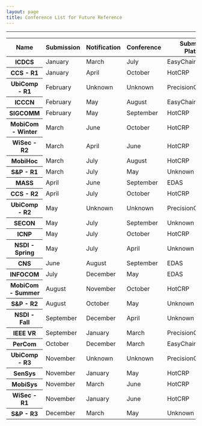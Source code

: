 ```yaml
---
layout: page
title: Conference List for Future Reference
---
```


--------

<!--Table-->
<div class="row justify-content-center">
<table id="tablePreview" class="table table-hover table-striped">
<!--Table head-->
  <thead>
    <tr>
      <th>Name</th>
      <th>Submission</th>
      <th>Notification</th>
      <th>Conference</th>
      <th>Submission Platform</th>
    </tr>
  </thead>
  <!--Table head-->
  <!--Table body-->
  <tbody>
    <tr>
      <th scope="row">ICDCS</th>
      <td>January</td>
      <td>March</td>
      <td>July</td>
      <td>EasyChair</td>
    </tr>
    <tr>
      <th scope="row">CCS - R1</th>
      <td>January</td>
      <td>April</td>
      <td>October</td>
      <td>HotCRP</td>
    </tr>
    <tr>
      <th scope="row">UbiComp - R1</th>
      <td>February</td>
      <td>Unknown</td>
      <td>Unknown</td>
      <td>PrecisionConference</td>
    </tr>
    <tr>
      <th scope="row">ICCCN</th>
      <td>February</td>
      <td>May</td>
      <td>August</td>
      <td>EasyChair</td>
    </tr>
    <tr>
      <th scope="row">SIGCOMM</th>
      <td>February</td>
      <td>May</td>
      <td>September</td>
      <td>HotCRP</td>
    </tr>
    <tr>
      <th scope="row">MobiCom - Winter</th>
      <td>March</td>
      <td>June</td>
      <td>October</td>
      <td>HotCRP</td>
    </tr>
    <tr>
      <th scope="row">WiSec - R2</th>
      <td>March</td>
      <td>April</td>
      <td>June</td>
      <td>HotCRP</td>
    </tr>
    <tr>
      <th scope="row">MobiHoc</th>
      <td>March</td>
      <td>July</td>
      <td>August</td>
      <td>HotCRP</td>
    </tr>
    <tr>
      <th scope="row">S&P - R1</th>
      <td>March</td>
      <td>July</td>
      <td>May</td>
      <td>Unknown</td>
    </tr>
    <tr>
      <th scope="row">MASS</th>
      <td>April</td>
      <td>June</td>
      <td>September</td>
      <td>EDAS</td>
    </tr>
    <tr>
      <th scope="row">CCS - R2</th>
      <td>April</td>
      <td>July</td>
      <td>October</td>
      <td>HotCRP</td>
    </tr>
    <tr>
      <th scope="row">UbiComp - R2</th>
      <td>May</td>
      <td>Unknown</td>
      <td>Unknown</td>
      <td>PrecisionConference</td>
    </tr>
    <tr>
      <th scope="row">SECON</th>
      <td>May</td>
      <td>July</td>
      <td>September</td>
      <td>Unknown</td>
    </tr>
    <tr>
      <th scope="row">ICNP</th>
      <td>May</td>
      <td>July</td>
      <td>October</td>
      <td>HotCRP</td>
    </tr>
    <tr>
      <th scope="row">NSDI - Spring</th>
      <td>May</td>
      <td>July</td>
      <td>April</td>
      <td>Unknown</td>
    </tr>
    <tr>
      <th scope="row">CNS</th>
      <td>June</td>
      <td>August</td>
      <td>September</td>
      <td>EDAS</td>
    </tr>
    <tr>
      <th scope="row">INFOCOM</th>
      <td>July</td>
      <td>December</td>
      <td>May</td>
      <td>EDAS</td>
    </tr>
    <tr>
      <th scope="row">MobiCom - Summer</th>
      <td>August</td>
      <td>November</td>
      <td>October</td>
      <td>HotCRP</td>
    </tr>
    <tr>
      <th scope="row">S&P - R2</th>
      <td>August</td>
      <td>October</td>
      <td>May</td>
      <td>Unknown</td>
    </tr>
    <tr>
      <th scope="row">NSDI - Fall</th>
      <td>September</td>
      <td>December</td>
      <td>April</td>
      <td>Unknown</td>
    </tr>
    <tr>
      <th scope="row">IEEE VR</th>
      <td>September</td>
      <td>January</td>
      <td>March</td>
      <td>PrecisionConference</td>
    </tr>
    <tr>
      <th scope="row">PerCom</th>
      <td>October</td>
      <td>December</td>
      <td>March</td>
      <td>EasyChair</td>
    </tr>
<!--     <tr>
      <th scope="row">IPSN</th>
      <td>October</td>
      <td>January</td>
      <td>May</td>
      <td>HotCRP</td>
    </tr> -->
    <tr>
      <th scope="row">UbiComp - R3</th>
      <td>November</td>
      <td>Unknown</td>
      <td>Unknown</td>
      <td>PrecisionConference</td>
    </tr>
    <tr>
      <th scope="row">SenSys</th>
      <td>November</td>
      <td>January</td>
      <td>May</td>
      <td>HotCRP</td>
    </tr>
    <tr>
      <th scope="row">MobiSys</th>
      <td>November</td>
      <td>March</td>
      <td>June</td>
      <td>HotCRP</td>
    </tr>
    <tr>
      <th scope="row">WiSec - R1</th>
      <td>November</td>
      <td>January</td>
      <td>June</td>
      <td>HotCRP</td>
    </tr>
    <tr>
      <th scope="row">S&P - R3</th>
      <td>December</td>
      <td>March</td>
      <td>May</td>
      <td>Unknown</td>
    </tr>
  </tbody>
  <!--Table body-->
</table>
<!--Table-->
</div>

